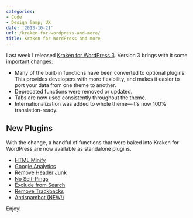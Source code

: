 ```yaml
---
categories:
- Code
- Design &amp; UX
date: '2013-10-21'
url: /kraken-for-wordpress-and-more/
title: Kraken for WordPress and more
---
```


Last week I released <a href="http://github.com/cferdinandi/kraken-for-wordpress/">Kraken for WordPress 3</a>. Version 3 brings with it some important changes:<!--more-->

<ul>
<li>Many of the built-in functions have been converted to optional plugins. This provides developers with more flexibility, and makes it easier to port your data from one theme to another.</li>
<li>Deprecated functions were removed or updated.</li>
<li>Tabs are now used consistently throughout the theme.</li>
<li>Internationalization was added to whole theme&mdash;it's now 100% translation-ready.</li>
</ul>

<h2>New Plugins</h2>

With the change, a handful of functions that were baked into Kraken for WordPress are now available as standalone plugins.

<ul>
<li><a href="http://github.com/cferdinandi/html-minify/">HTML Minify</a></li>
<li><a href="http://github.com/cferdinandi/google-analytics/">Google Analytics</a></li>
<li><a href="http://github.com/cferdinandi/remove-header-junk/">Remove Header Junk</a></li>
<li><a href="http://github.com/cferdinandi/no-self-pings/">No Self-Pings</a></li>
<li><a href="http://github.com/cferdinandi/exclude-from-search/">Exclude from Search</a></li>
<li><a href="http://github.com/cferdinandi/remove-trackbacks/">Remove Trackbacks</a></li>
<li><a href="http://github.com/cferdinandi/antispambot/">Antispambot (NEW!)</a></li>
</ul>

Enjoy!